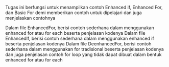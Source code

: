 Tugas ini berfungsi untuk menampilkan contoh Enhanced if, Enhanced For, dan Basic For demi memberikan contoh untuk dipelajari dan juga menjelaskan contohnya

Dalam file EnhancedFor, berisi contoh sederhana dalam menggunakan enhanced for atau for each beserta penjelasan kodenya
Dalam file EnhancedIf, berisi contoh sederhana dalam menggunakan enhanced if beserta penjelasan kodenya
Dalam file DeenhancedFor, berisi contoh sederhana dalam menggunakan for tradisional beserta penjelasan kodenya dan juga penjelasan contoh for loop yang tidak dapat dibuat dalam bentuk enhanced for atau for each

